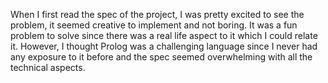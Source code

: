 When I first read the spec of the project, I was pretty excited to see the problem, it seemed creative to implement and not boring. It was a fun problem to solve since there was a real life aspect to it which I could relate it. However, I thought Prolog was a challenging language since I never had any exposure to it before and the spec seemed overwhelming with all the technical aspects.
